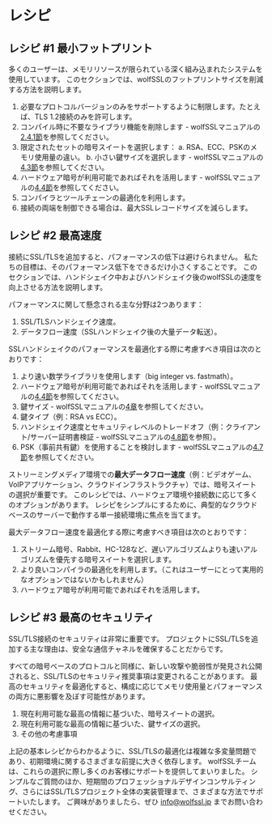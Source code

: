 # レシピ

## レシピ #1 最小フットプリント

多くのユーザーは、メモリリソースが限られている深く組み込まれたシステムを使用しています。
このセクションでは、wolfSSLのフットプリントサイズを削減する方法を説明します。

1. 必要なプロトコルバージョンのみをサポートするように制限します。たとえば、TLS 1.2接続のみを許可します。
2. コンパイル時に不要なライブラリ機能を削除します - wolfSSLマニュアルの[2.4.1節](https://www.wolfssl.com/documentation/manuals/jp/wolfssl/chapter02.html#_4)を参照してください。
3. 限定されたセットの暗号スイートを選択します：
    a. RSA、ECC、PSKのメモリ使用量の違い。
    b. 小さい鍵サイズを選択します - wolfSSLマニュアルの[4.3節](https://www.wolfssl.com/documentation/manuals/jp/wolfssl/chapter04.html#_7)を参照してください。
4. ハードウェア暗号が利用可能であればそれを活用します - wolfSSLマニュアルの[4.4節](https://www.wolfssl.com/documentation/manuals/jp/wolfssl/chapter04.html#_15)を参照してください。
5. コンパイラとツールチェーンの最適化を利用します。
6. 接続の両端を制御できる場合は、最大SSLレコードサイズを減らします。

## レシピ #2 最高速度

接続にSSL/TLSを追加すると、パフォーマンスの低下は避けられません。
私たちの目標は、そのパフォーマンス低下をできるだけ小さくすることです。
このセクションでは、ハンドシェイク中およびハンドシェイク後のwolfSSLの速度を向上させる方法を説明します。

パフォーマンスに関して懸念される主な分野は2つあります：

1. SSL/TLSハンドシェイク速度。
2. データフロー速度（SSLハンドシェイク後の大量データ転送）。

SSLハンドシェイクのパフォーマンスを最適化する際に考慮すべき項目は次のとおりです：

1. より速い数学ライブラリを使用します（big integer vs. fastmath）。
2. ハードウェア暗号が利用可能であればそれを活用します - wolfSSLマニュアルの[4.4節](https://www.wolfssl.com/documentation/manuals/jp/wolfssl/chapter04.html#_15)を参照してください。
3. 鍵サイズ - wolfSSLマニュアルの[4章](https://www.wolfssl.com/documentation/manuals/jp/wolfssl/chapter04.html)を参照してください。
4. 鍵タイプ（例：RSA vs ECC）。
5. ハンドシェイク速度とセキュリティレベルのトレードオフ（例：クライアント/サーバー証明書検証 - wolfSSLマニュアルの[4.8節](https://www.wolfssl.com/documentation/manuals/jp/wolfssl/chapter04.html#_31)を参照）。
6. PSK（事前共有鍵）を使用することを検討します - wolfSSLマニュアルの[4.7節](https://www.wolfssl.com/documentation/manuals/jp/wolfssl/chapter04.html#_30)を参照してください。

ストリーミングメディア環境での**最大データフロー速度**（例：ビデオゲーム、VoIPアプリケーション、クラウドインフラストラクチャ）では、暗号スイートの選択が重要です。
このレシピでは、ハードウェア環境や接続数に応じて多くのオプションがあります。
レシピをシンプルにするために、典型的なクラウドベースのサーバーで動作する単一接続環境に焦点を当てます。

最大データフロー速度を最適化する際に考慮すべき項目は次のとおりです：

1. ストリーム暗号、Rabbit、HC-128など、遅いアルゴリズムよりも速いアルゴリズムを優先する暗号スイートを選択します。
2. より良いコンパイラの最適化を利用します。（これはユーザーにとって実用的なオプションではないかもしれません）
3. ハードウェア暗号が利用可能であればそれを活用します。

## レシピ #3 最高のセキュリティ

SSL/TLS接続のセキュリティは非常に重要です。
プロジェクトにSSL/TLSを追加する主な理由は、安全な通信チャネルを確保することだからです。

すべての暗号ベースのプロトコルと同様に、新しい攻撃や脆弱性が発見され公開されると、SSL/TLSのセキュリティ推奨事項は変更されることがあります。
最高のセキュリティを最適化すると、構成に応じてメモリ使用量とパフォーマンスの両方に悪影響を及ぼす可能性があります。

1. 現在利用可能な最高の情報に基づいた、暗号スイートの選択。
2. 現在利用可能な最高の情報に基づいた、鍵サイズの選択。
3. その他の考慮事項

上記の基本レシピからわかるように、SSL/TLSの最適化は複雑な多変量問題であり、初期環境に関するさまざまな前提に大きく依存します。
wolfSSLチームは、これらの選択に際し多くのお客様にサポートを提供してまいりました。
シンプルなご質問のほか、短期間のプロフェッショナルデザインコンサルティング、さらにはSSL/TLSプロジェクト全体の実装管理まで、さまざまな方法でサポートいたします。
ご興味がありましたら、ぜひ info@wolfssl.jp までお問い合わせください。